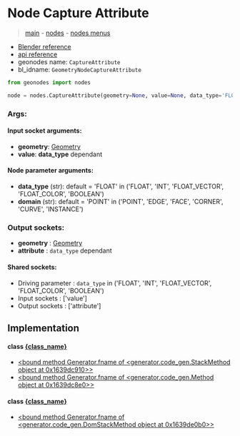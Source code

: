 # Node Capture Attribute

> [main](../structure.md) - [nodes](nodes.md) - [nodes menus](nodes_menus.md)

- [Blender reference](https://docs.blender.org/manual/en/latest/modeling/geometry_nodes/attribute/capture_attribute.html)
- [api reference](https://docs.blender.org/api/current/bpy.types.GeometryNodeCaptureAttribute.html)
- geonodes name: `CaptureAttribute`
- bl_idname: `GeometryNodeCaptureAttribute`

```python
from geonodes import nodes

node = nodes.CaptureAttribute(geometry=None, value=None, data_type='FLOAT', domain='POINT')
```

### Args:

#### Input socket arguments:

- **geometry**: [Geometry](Geometry.md)
- **value**: **data_type** dependant

#### Node parameter arguments:

- **data_type** (str): default = 'FLOAT' in ('FLOAT', 'INT', 'FLOAT_VECTOR', 'FLOAT_COLOR', 'BOOLEAN')
- **domain** (str): default = 'POINT' in ('POINT', 'EDGE', 'FACE', 'CORNER', 'CURVE', 'INSTANCE')

### Output sockets:

- **geometry** : [Geometry](Geometry.md)
- **attribute** : ``data_type`` dependant

#### Shared sockets:

- Driving parameter : ``data_type`` in ('FLOAT', 'INT', 'FLOAT_VECTOR', 'FLOAT_COLOR', 'BOOLEAN')
- Input sockets  : ['value']
- Output sockets : ['attribute']
## Implementation

#### class [{class_name}]({class_name}.md)

 - [<bound method Generator.fname of <generator.code_gen.StackMethod object at 0x1639dc910>>](Geometry.md#capture_attribute)
 - [<bound method Generator.fname of <generator.code_gen.Method object at 0x1639dc8e0>>](Geometry.md#capture_attribute_node)
#### class [{class_name}]({class_name}.md)

 - [<bound method Generator.fname of <generator.code_gen.DomStackMethod object at 0x1639de0b0>>](Domain.md#capture_attribute)
